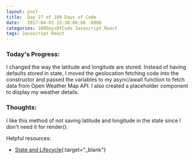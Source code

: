 ```yaml
---
layout: post
title:  Day 27 of 100 Days of Code
date:   2017-04-01 15:38:00:00 -0800
categories: 100DaysOfCode Javascript React
tags: Javascript React
---
```


### Today's Progress:
I changed the way the latitude and longitude are stored. Instead of having defaults stored in state, I moved the geolocation fetching code into the constructor and passed the variables to my async/await function to fetch data from Open Weather Map API. I also created a placeholder component to display my weather details.

### Thoughts:
I like this method of not saving latitude and longitude in the state since I don't need it for render().

Helpful resources:
* [State and Lifecycle](https://facebook.github.io/react/docs/state-and-lifecycle.html){:target="_blank"}
